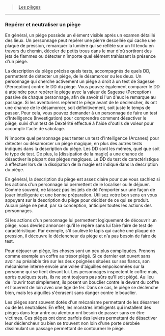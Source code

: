 ﻿---
!GenericItem
Id: traps_hd.md#repérer-et-neutraliser-un-piège
ParentLink: traps_hd.md#les-pièges
Name: Repérer et neutraliser un piège
ParentName: Les pièges
NameLevel: 3
Attributes: {}
---
> [Les pièges](hd_traps.md)

---

### Repérer et neutraliser un piège

En général, un piège possède un élément visible après un examen détaillé des lieux. Un personnage peut repérer une pierre descellée qui cache une plaque de pression, remarquer la lumière qui se reflète sur un fil tendu en travers du chemin, déceler de petits trous dans le mur d'où sortiront des jets de flammes ou détecter n'importe quel élément trahissant la présence d'un piège.

La description du piège précise quels tests, accompagnés de quels DD, permettent de détecter un piège, de le désamorcer ou les deux. Un personnage qui cherche activement un piège a droit à un test de Sagesse (Perception) contre le DD du piège. Vous pouvez également comparer le DD à atteindre pour repérer le piège avec la valeur de Sagesse (Perception) passive de chaque personnage, afin de savoir si l'un d'eux le remarque au passage. Si les aventuriers repèrent le piège avant de le déclencher, ils ont une chance de le désamorcer, soit définitivement, soit juste le temps de passer. Pour cela, vous pouvez demander à un personnage de faire un test d'Intelligence (Investigation) pour comprendre comment désactiver le piège, suivi d'un test de Dextérité effectué à l'aide d'outils de voleur pour accomplir l'acte de sabotage.

N'importe quel personnage peut tenter un test d'Intelligence (Arcanes) pour détecter ou désamorcer un piège magique, en plus des autres tests indiqués dans la description du piège. Les DD sont les mêmes, quel que soit le type de test. De plus, la [dissipation de la magie] a une chance de désactiver la plupart des pièges magiques. Le DD du test de caractéristique à effectuer lors de la dissipation de la magie est indiqué dans la description du piège.

En général, la description du piège est assez claire pour que vous sachiez si les actions d'un personnage lui permettent de le localiser ou le déjouer. Comme souvent, ne laissez pas les jets de dé l'emporter sur une façon de jouer intelligente et une bonne préparation. Utilisez votre bon sens en vous appuyant sur la description du piège pour décider de ce qui se produit. Aucun piège ne peut, par sa conception, anticiper toutes les actions des personnages.

Si les actions d'un personnage lui permettent logiquement de découvrir un piège, vous devriez annoncer qu'il le repère sans lui faire faire de test de caractéristique. Par exemple, s'il soulève le tapis qui cache une plaque de pression, il découvre le déclencheur du piège et n'a pas besoin de faire de test.

Pour déjouer un piège, les choses sont un peu plus compliquées. Prenons comme exemple un coffre au trésor piégé. Si ce dernier est ouvert sans avoir au préalable tiré sur les deux poignées situées sur ses flancs, son mécanisme interne envoie une volée d'aiguilles empoisonnées sur la personne qui se tient devant lui. Les personnages inspectent le coffre mais, après quelques tests, ils ne sont toujours pas sûrs qu'il soit piégé. Au lieu de l'ouvrir tout simplement, ils posent un bouclier contre le devant du coffre et l'ouvrent de loin avec une tige de fer. Dans ce cas, le piège se déclenche bien, mais les aiguilles s'écrasent sans danger contre le bouclier.

Les pièges sont souvent dotés d'un mécanisme permettant de les désarmer ou de les neutraliser. En effet, les monstres intelligents qui installent des pièges dans leur antre ou alentour ont besoin de passer sans en être victimes. Ces pièges ont donc parfois des leviers permettant de désactiver leur déclencheur ou bien se trouvent non loin d'une porte dérobée dissimulant un passage permettant de contourner le piège.

